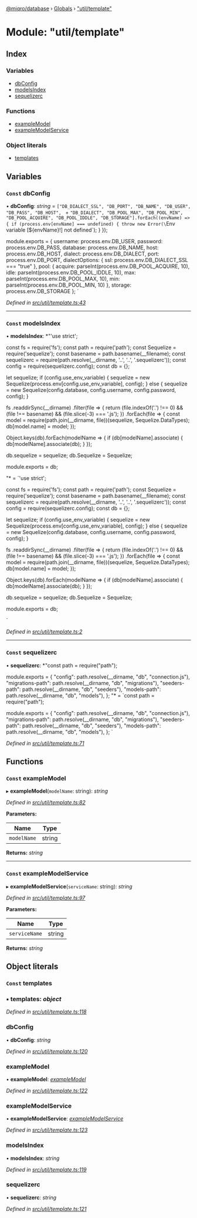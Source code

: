 [@miqro/database](../README.md) › [Globals](../globals.md) › ["util/template"](_util_template_.md)

# Module: "util/template"

## Index

### Variables

* [dbConfig](_util_template_.md#const-dbconfig)
* [modelsIndex](_util_template_.md#const-modelsindex)
* [sequelizerc](_util_template_.md#const-sequelizerc)

### Functions

* [exampleModel](_util_template_.md#const-examplemodel)
* [exampleModelService](_util_template_.md#const-examplemodelservice)

### Object literals

* [templates](_util_template_.md#const-templates)

## Variables

### `Const` dbConfig

• **dbConfig**: *string* = `["DB_DIALECT_SSL", "DB_PORT", "DB_NAME", "DB_USER", "DB_PASS", "DB_HOST", ` +
  `"DB_DIALECT", "DB_POOL_MAX", "DB_POOL_MIN", "DB_POOL_ACQUIRE", "DB_POOL_IDDLE", "DB_STORAGE"].forEach((envName) => {
if (process.env[envName] === undefined) {
  throw new Error(\`Env variable [\${envName}!] not defined\`);
}
});

module.exports = {
  username: process.env.DB_USER,
  password: process.env.DB_PASS,
  database: process.env.DB_NAME,
  host: process.env.DB_HOST,
  dialect: process.env.DB_DIALECT,
  port: process.env.DB_PORT,
  dialectOptions: {
    ssl: process.env.DB_DIALECT_SSL === "true"
  },
  pool: {
    acquire: parseInt(process.env.DB_POOL_ACQUIRE, 10),
    idle: parseInt(process.env.DB_POOL_IDDLE, 10),
    max: parseInt(process.env.DB_POOL_MAX, 10),
    min: parseInt(process.env.DB_POOL_MIN, 10)
  },
  storage: process.env.DB_STORAGE
};
`

*Defined in [src/util/template.ts:43](https://github.com/claukers/miqro-sequelize/blob/8158581/src/util/template.ts#L43)*

___

### `Const` modelsIndex

• **modelsIndex**: *"'use strict';

const fs = require('fs');
const path = require('path');
const Sequelize = require('sequelize');
const basename = path.basename(__filename);
const sequelizerc = require(path.resolve(__dirname, '..', '..', '.sequelizerc'));
const config = require(sequelizerc.config);
const db = {};

let sequelize;
if (config.use_env_variable) {
  sequelize = new Sequelize(process.env[config.use_env_variable], config);
} else {
  sequelize = new Sequelize(config.database, config.username, config.password, config);
}

fs
  .readdirSync(__dirname)
  .filter(file => {
    return (file.indexOf('.') !== 0) && (file !== basename) && (file.slice(-3) === '.js');
  })
  .forEach(file => {
    const model = require(path.join(__dirname, file))(sequelize, Sequelize.DataTypes);
    db[model.name] = model;
  });

Object.keys(db).forEach(modelName => {
  if (db[modelName].associate) {
    db[modelName].associate(db);
  }
});

db.sequelize = sequelize;
db.Sequelize = Sequelize;

module.exports = db;

"* = `'use strict';

const fs = require('fs');
const path = require('path');
const Sequelize = require('sequelize');
const basename = path.basename(__filename);
const sequelizerc = require(path.resolve(__dirname, '..', '..', '.sequelizerc'));
const config = require(sequelizerc.config);
const db = {};

let sequelize;
if (config.use_env_variable) {
  sequelize = new Sequelize(process.env[config.use_env_variable], config);
} else {
  sequelize = new Sequelize(config.database, config.username, config.password, config);
}

fs
  .readdirSync(__dirname)
  .filter(file => {
    return (file.indexOf('.') !== 0) && (file !== basename) && (file.slice(-3) === '.js');
  })
  .forEach(file => {
    const model = require(path.join(__dirname, file))(sequelize, Sequelize.DataTypes);
    db[model.name] = model;
  });

Object.keys(db).forEach(modelName => {
  if (db[modelName].associate) {
    db[modelName].associate(db);
  }
});

db.sequelize = sequelize;
db.Sequelize = Sequelize;

module.exports = db;

`

*Defined in [src/util/template.ts:2](https://github.com/claukers/miqro-sequelize/blob/8158581/src/util/template.ts#L2)*

___

### `Const` sequelizerc

• **sequelizerc**: *"const path = require("path");

module.exports = {
  "config": path.resolve(__dirname, "db", "connection.js"),
  "migrations-path": path.resolve(__dirname, "db", "migrations"),
  "seeders-path": path.resolve(__dirname, "db", "seeders"),
  "models-path": path.resolve(__dirname, "db", "models"),
};
"* = `const path = require("path");

module.exports = {
  "config": path.resolve(__dirname, "db", "connection.js"),
  "migrations-path": path.resolve(__dirname, "db", "migrations"),
  "seeders-path": path.resolve(__dirname, "db", "seeders"),
  "models-path": path.resolve(__dirname, "db", "models"),
};
`

*Defined in [src/util/template.ts:71](https://github.com/claukers/miqro-sequelize/blob/8158581/src/util/template.ts#L71)*

## Functions

### `Const` exampleModel

▸ **exampleModel**(`modelName`: string): *string*

*Defined in [src/util/template.ts:82](https://github.com/claukers/miqro-sequelize/blob/8158581/src/util/template.ts#L82)*

**Parameters:**

Name | Type |
------ | ------ |
`modelName` | string |

**Returns:** *string*

___

### `Const` exampleModelService

▸ **exampleModelService**(`serviceName`: string): *string*

*Defined in [src/util/template.ts:97](https://github.com/claukers/miqro-sequelize/blob/8158581/src/util/template.ts#L97)*

**Parameters:**

Name | Type |
------ | ------ |
`serviceName` | string |

**Returns:** *string*

## Object literals

### `Const` templates

### ▪ **templates**: *object*

*Defined in [src/util/template.ts:118](https://github.com/claukers/miqro-sequelize/blob/8158581/src/util/template.ts#L118)*

###  dbConfig

• **dbConfig**: *string*

*Defined in [src/util/template.ts:120](https://github.com/claukers/miqro-sequelize/blob/8158581/src/util/template.ts#L120)*

###  exampleModel

• **exampleModel**: *[exampleModel](_util_template_.md#const-examplemodel)*

*Defined in [src/util/template.ts:122](https://github.com/claukers/miqro-sequelize/blob/8158581/src/util/template.ts#L122)*

###  exampleModelService

• **exampleModelService**: *[exampleModelService](_util_template_.md#const-examplemodelservice)*

*Defined in [src/util/template.ts:123](https://github.com/claukers/miqro-sequelize/blob/8158581/src/util/template.ts#L123)*

###  modelsIndex

• **modelsIndex**: *string*

*Defined in [src/util/template.ts:119](https://github.com/claukers/miqro-sequelize/blob/8158581/src/util/template.ts#L119)*

###  sequelizerc

• **sequelizerc**: *string*

*Defined in [src/util/template.ts:121](https://github.com/claukers/miqro-sequelize/blob/8158581/src/util/template.ts#L121)*
